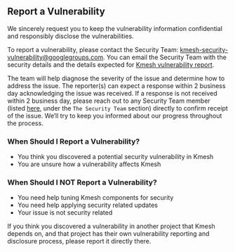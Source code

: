 ## Report a Vulnerability

We sincerely request you to keep the vulnerability information confidential and responsibly disclose the vulnerabilities.

To report a vulnerability, please contact the Security Team: [kmesh-security-vulnerability@googlegroups.com](mailto:kmesh-security-vulnerability@googlegroups.com). You can email the Security Team with the security details and the details expected for [Kmesh vulnerability report](vulnerability-report-template.md).

The team will help diagnose the severity of the issue and determine how to address the issue. The reporter(s) can expect a response within 2 business day acknowledging the issue was received. If a response is not received within 2 business day, please reach out to any Security Team member (listed [here](security-groups.md), under the `The Security Team` section) directly to confirm receipt of the issue. We’ll try to keep you informed about our progress throughout the process.

### When Should I Report a Vulnerability?

- You think you discovered a potential security vulnerability in Kmesh
- You are unsure how a vulnerability affects Kmesh

### When Should I NOT Report a Vulnerability?

- You need help tuning Kmesh components for security
- You need help applying security related updates
- Your issue is not security related

If you think you discovered a vulnerability in another project that Kmesh depends on, and that project has their own vulnerability reporting and disclosure process, please report it directly there.
